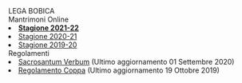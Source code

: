 <th>LEGA BOBICA<br/></th><td>Mantrimoni Online<br/></td><li><b><a href="https://denno985.github.io/lega-bobica/21-22/index.html" class="active">Stagione 2021-22</a></b></li><li><a href="https://denno985.github.io/lega-bobica/20-21/index.html" class="active">Stagione 2020-21</a></li><li><a href="https://denno985.github.io/lega-bobica/19-20/index.html" class="active">Stagione 2019-20</a></li><td>Regolamenti<br/></td><li><a href="https://denno985.github.io/lega-bobica/verbum.pdf" class="active">Sacrosantum Verbum</a> (Ultimo aggiornamento 01 Settembre 2020)</li><li><a href="https://denno985.github.io/lega-bobica/coppa.pdf" class="active">Regolamento Coppa</a> (Ultimo aggiornamento 19 Ottobre 2019)</li>